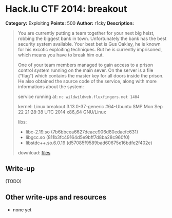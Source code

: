 # Hack.lu CTF 2014: breakout

**Category:** Exploiting
**Points:** 500
**Author:** r1cky
**Description:**

> You are currently putting a team together for your next big heist, robbing the biggest bank in town. Unfortunately the bank has the best security system available. Your best bet is Gus Oakley, he is known for his excotic exploiting techniques. But he is currently imprisoned, which means you have to break him out.
>
> One of your team members managed to gain access to a prison control system running on the main sever. On the server is a file (“flag”) which contains the master key for all doors inside the prison. He also obtained the source code of the service, along with more informations about the system:
>
> service running at: `nc wildwildweb.fluxfingers.net 1404`
>
> kernel:
> Linux breakout 3.13.0-37-generic #64-Ubuntu SMP Mon Sep 22 21:28:38 UTC 2014 x86_64 GNU/Linux
>
> libs:
> - libc-2.19.so (7b6bbcea6627deace906d80edaefc631)
> - libgcc.so (811b3fc49164d5e9bff7d8ba28c960f0)
> - libstdc++.so.6.0.19 (d57085f9589bad60675e16bdfe2f402e)
>
> download: [files](breakout_05673c94eb5dc18580718a6e33fc3505.tar.gz)

## Write-up

(TODO)

## Other write-ups and resources

* none yet
